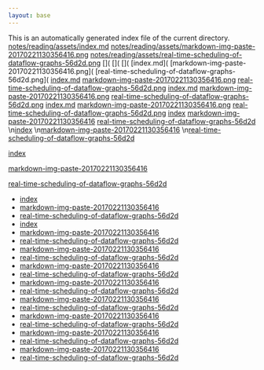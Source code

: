 ```yaml
---
layout: base
---
```


This is an automatically generated index file of the current directory.
[notes/reading/assets/index.md](notes/reading/assets/notes/reading/assets/index.md)
[notes/reading/assets/markdown-img-paste-20170221130356416.png](notes/reading/assets/notes/reading/assets/markdown-img-paste-20170221130356416.png)
[notes/reading/assets/real-time-scheduling-of-dataflow-graphs-56d2d.png](notes/reading/assets/notes/reading/assets/real-time-scheduling-of-dataflow-graphs-56d2d.png)
[](
[](
[](
[index.md](
[markdown-img-paste-20170221130356416.png](
[real-time-scheduling-of-dataflow-graphs-56d2d.png](
[index.md]()
[markdown-img-paste-20170221130356416.png]()
[real-time-scheduling-of-dataflow-graphs-56d2d.png]()
[index.md](notes/reading/assets/index.md)
[markdown-img-paste-20170221130356416.png](notes/reading/assets/markdown-img-paste-20170221130356416.png)
[real-time-scheduling-of-dataflow-graphs-56d2d.png](notes/reading/assets/real-time-scheduling-of-dataflow-graphs-56d2d.png)
[index.md](notes/reading/assets/index.html)
[markdown-img-paste-20170221130356416.png](notes/reading/assets/markdown-img-paste-20170221130356416.html)
[real-time-scheduling-of-dataflow-graphs-56d2d.png](notes/reading/assets/real-time-scheduling-of-dataflow-graphs-56d2d.html)
[index](notes/reading/assets/index.html)
[markdown-img-paste-20170221130356416](notes/reading/assets/markdown-img-paste-20170221130356416.html)
[real-time-scheduling-of-dataflow-graphs-56d2d](notes/reading/assets/real-time-scheduling-of-dataflow-graphs-56d2d.html)
\n[index](notes/reading/assets/index.html)
\n[markdown-img-paste-20170221130356416](notes/reading/assets/markdown-img-paste-20170221130356416.html)
\n[real-time-scheduling-of-dataflow-graphs-56d2d](notes/reading/assets/real-time-scheduling-of-dataflow-graphs-56d2d.html)

[index](notes/reading/assets/index.html)

[markdown-img-paste-20170221130356416](notes/reading/assets/markdown-img-paste-20170221130356416.html)

[real-time-scheduling-of-dataflow-graphs-56d2d](notes/reading/assets/real-time-scheduling-of-dataflow-graphs-56d2d.html)
- [index](notes/reading/assets/index.html)
- [markdown-img-paste-20170221130356416](notes/reading/assets/markdown-img-paste-20170221130356416.html)
- [real-time-scheduling-of-dataflow-graphs-56d2d](notes/reading/assets/real-time-scheduling-of-dataflow-graphs-56d2d.html)
- [index](notes/reading/assets/index.html)
- [markdown-img-paste-20170221130356416](notes/reading/assets/markdown-img-paste-20170221130356416.html)
- [real-time-scheduling-of-dataflow-graphs-56d2d](notes/reading/assets/real-time-scheduling-of-dataflow-graphs-56d2d.html)
- [markdown-img-paste-20170221130356416](notes/reading/assets/markdown-img-paste-20170221130356416.html)
- [real-time-scheduling-of-dataflow-graphs-56d2d](notes/reading/assets/real-time-scheduling-of-dataflow-graphs-56d2d.html)
- [markdown-img-paste-20170221130356416](/notes/reading/assets/markdown-img-paste-20170221130356416.html)
- [real-time-scheduling-of-dataflow-graphs-56d2d](/notes/reading/assets/real-time-scheduling-of-dataflow-graphs-56d2d.html)
- [markdown-img-paste-20170221130356416](/notes/reading/assets/markdown-img-paste-20170221130356416.html)
- [real-time-scheduling-of-dataflow-graphs-56d2d](/notes/reading/assets/real-time-scheduling-of-dataflow-graphs-56d2d.html)
- [markdown-img-paste-20170221130356416](/notes/reading/assets/markdown-img-paste-20170221130356416.html)
- [real-time-scheduling-of-dataflow-graphs-56d2d](/notes/reading/assets/real-time-scheduling-of-dataflow-graphs-56d2d.html)
- [markdown-img-paste-20170221130356416](/notes/reading/assets/markdown-img-paste-20170221130356416.html)
- [real-time-scheduling-of-dataflow-graphs-56d2d](/notes/reading/assets/real-time-scheduling-of-dataflow-graphs-56d2d.html)
- [markdown-img-paste-20170221130356416](/notes/reading/assets/markdown-img-paste-20170221130356416.html)
- [real-time-scheduling-of-dataflow-graphs-56d2d](/notes/reading/assets/real-time-scheduling-of-dataflow-graphs-56d2d.html)
- [markdown-img-paste-20170221130356416](/notes/reading/assets/markdown-img-paste-20170221130356416.html)
- [real-time-scheduling-of-dataflow-graphs-56d2d](/notes/reading/assets/real-time-scheduling-of-dataflow-graphs-56d2d.html)
